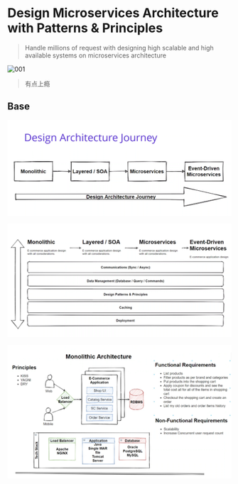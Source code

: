 # Design Microservices Architecture with Patterns & Principles

> Handle millions of request with designing high scalable and high available systems on microservices architecture

![001](images/001.png)

> 有点上瘾

## Base

![002](images/002.png)

![003](images/003.png)

![004](images/004.png)
